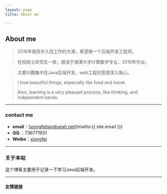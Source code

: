 ```yaml
---
layout: page
title: About me

---
```


## **About me**

> 2016年我将步入找工作的大潮，希望做一个后端开发工程师。   

> 在校硕士研究生一枚，就读于湘潭大学计算数学专业，2016年毕业。   

> 主要兴趣集中在Java后端开发，web工程的思想深入我心。

> I love beautiful things, especially like food and travel.

> Also, learning is a very pleasant process, like thinking, and independent hands.

---

### contact me 

* **email**：[xiongfeitan@yeah.net](mailto:{{ site.email }})
* **QQ**   ：736771931
* **Weibo**：[xiongfei](http://weibo.com/2662644041/)

---

### **关于本站**   

这个博客主要用于记录一下学习Java后端开发。

---

#### **友情链接**
